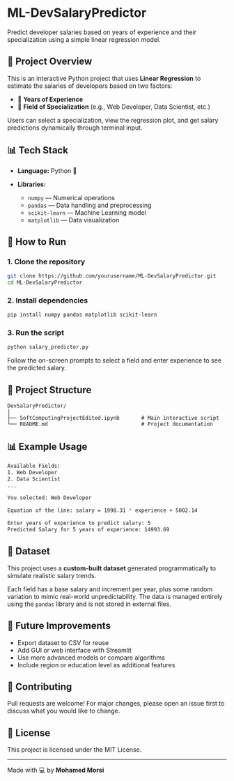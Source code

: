 # ML-DevSalaryPredictor

Predict developer salaries based on years of experience and their specialization using a simple linear regression model.

## 📌 Project Overview

This is an interactive Python project that uses **Linear Regression** to estimate the salaries of developers based on two factors:

* 🧠 **Years of Experience**
* 💼 **Field of Specialization** (e.g., Web Developer, Data Scientist, etc.)

Users can select a specialization, view the regression plot, and get salary predictions dynamically through terminal input.

## 📊 Tech Stack

* **Language:** Python 🐍
* **Libraries:**

  * `numpy` — Numerical operations
  * `pandas` — Data handling and preprocessing
  * `scikit-learn` — Machine Learning model
  * `matplotlib` — Data visualization

## 🚀 How to Run

### 1. Clone the repository

```bash
git clone https://github.com/yourusername/ML-DevSalaryPredictor.git
cd ML-DevSalaryPredictor
```

### 2. Install dependencies

```bash
pip install numpy pandas matplotlib scikit-learn
```

### 3. Run the script

```bash
python salary_predictor.py
```

Follow the on-screen prompts to select a field and enter experience to see the predicted salary.

## 📁 Project Structure

```
DevSalaryPredictor/
│
├── SoftComputingProjectEdited.ipynb       # Main interactive script
└── README.md                              # Project documentation
```

## 📊 Example Usage

```bash
Available Fields:
1. Web Developer
2. Data Scientist
...

You selected: Web Developer

Equation of the line: salary = 1998.31 * experience + 5002.14

Enter years of experience to predict salary: 5
Predicted Salary for 5 years of experience: 14993.69
```

## 📂 Dataset

This project uses a **custom-built dataset** generated programmatically to simulate realistic salary trends.

Each field has a base salary and increment per year, plus some random variation to mimic real-world unpredictability. The data is managed entirely using the `pandas` library and is not stored in external files.

## 🔮 Future Improvements

* Export dataset to CSV for reuse
* Add GUI or web interface with Streamlit
* Use more advanced models or compare algorithms
* Include region or education level as additional features

## 🤝 Contributing

Pull requests are welcome! For major changes, please open an issue first to discuss what you would like to change.

## 📄 License

This project is licensed under the MIT License.

---

Made with 💻 by **Mohamed Morsi**
